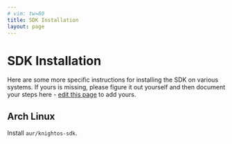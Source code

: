 ```yaml
---
# vim: tw=80
title: SDK Installation
layout: page
---
```


# SDK Installation

Here are some more specific instructions for installing the SDK on various
systems. If yours is missing, please figure it out yourself and then document
your steps here - 
[edit this page](https://github.com/KnightOS/knightos.org/edit/gh-pages/documentation/tutorials/getting-started/install-help.md)
to add yours.

## Arch Linux

Install `aur/knightos-sdk`.
